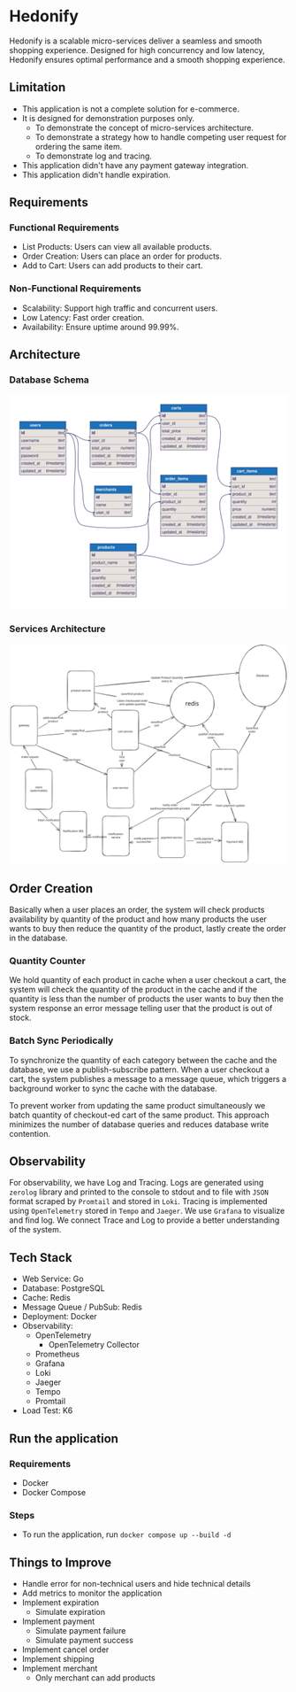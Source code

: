 # Hedonify

Hedonify is a scalable micro-services deliver a seamless and smooth shopping experience. Designed for high concurrency and low latency, Hedonify ensures optimal performance and a smooth shopping experience.

## Limitation

- This application is not a complete solution for e-commerce.
- It is designed for demonstration purposes only.
    - To demonstrate the concept of micro-services architecture.
    - To demonstrate a strategy how to handle competing user request for ordering the same item.
    - To demonstrate log and tracing.
- This application didn't have any payment gateway integration.
- This application didn't handle expiration.

## Requirements

### Functional Requirements

- List Products: Users can view all available products.
- Order Creation: Users can place an order for products.
- Add to Cart: Users can add products to their cart.

### Non-Functional Requirements

- Scalability: Support high traffic and concurrent users.
- Low Latency: Fast order creation.
- Availability: Ensure uptime around 99.99%.

## Architecture

### Database Schema

![Database Schema](./docs/diagrams/erd.svg)

### Services Architecture

![Services Architecture](./docs/diagrams/services.svg)

## Order Creation

Basically when a user places an order, the system will check products availability by quantity of the product and how many products the user wants to buy then reduce the quantity of the product, lastly create the order in the database.

### Quantity Counter

We hold quantity of each product in cache when a user checkout a cart, the system will check the quantity of the product in the cache and if the quantity is less than the number of products the user wants to buy then the system response an error message telling user that the product is out of stock.

### Batch Sync Periodically

To synchronize the quantity of each category between the cache and the database, we use a publish-subscribe pattern. When a user checkout a cart, the system publishes a message to a message queue, which triggers a background worker to sync the cache with the database.

To prevent worker from updating the same product simultaneously we batch quantity of checkout-ed cart of the same product. This approach minimizes the number of database queries and reduces database write contention.

## Observability

For observability, we have Log and Tracing. Logs are generated using `zerolog` library and printed to the console to stdout and to file with `JSON` format scraped by `Promtail` and stored in `Loki`. Tracing is implemented using `OpenTelemetry` stored in `Tempo` and `Jaeger`. We use `Grafana` to visualize and find log. We connect Trace and Log to provide a better understanding of the system.

## Tech Stack

- Web Service: Go
- Database: PostgreSQL
- Cache: Redis
- Message Queue / PubSub: Redis
- Deployment: Docker
- Observability:
    - OpenTelemetry
        - OpenTelemetry Collector
    - Prometheus
    - Grafana
    - Loki
    - Jaeger
    - Tempo
    - Promtail
- Load Test: K6

## Run the application

### Requirements

- Docker
- Docker Compose

### Steps

- To run the application, run `docker compose up --build -d`

## Things to Improve

- Handle error for non-technical users and hide technical details
- Add metrics to monitor the application
- Implement expiration
    - Simulate expiration
- Implement payment
    - Simulate payment failure
    - Simulate payment success
- Implement cancel order
- Implement shipping
- Implement merchant
    - Only merchant can add products
